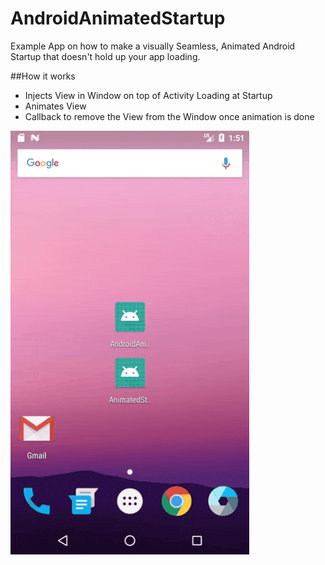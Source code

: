 # AndroidAnimatedStartup
Example App on how to make a visually Seamless, Animated Android Startup that doesn't hold up your app loading.

##How it works
- Injects View in Window on top of Activity Loading at Startup
- Animates View
- Callback to remove the View from the Window once animation is done

![App Screenshot](https://raw.githubusercontent.com/childofthehorn/AndroidAnimatedStartup/develop/AppScreenshot.gif "App Screenshot")
